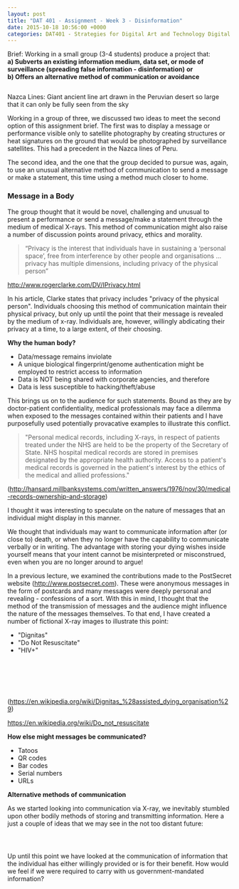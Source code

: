 ```yaml
---
layout: post
title: "DAT 401 - Assignment - Week 3 - Disinformation"
date: 2015-10-18 10:56:00 +0000
categories: DAT401 - Strategies for Digital Art and Technology Digital Art and Technology
---
```


<!-- wp:paragraph {"className":"brief"} -->
<p class="brief">Brief: Working in a small group (3-4 students) produce a project that:<br><strong>a) Subverts an existing information medium, data set, or mode of surveillance (spreading false information - disinformation)</strong> <strong>or</strong> <br><strong>b) Offers an alternative method of communication or avoidance</strong></p>
<!-- /wp:paragraph -->

<!-- wp:gallery {"linkTo":"media","sizeSlug":"medium","align":"left"} -->
<figure class="wp-block-gallery alignleft has-nested-images columns-default is-cropped"><!-- wp:image {"id":539,"sizeSlug":"medium","linkDestination":"media"} -->
<figure class="wp-block-image size-medium"><a href="https://www.circleseven.co.uk/wp-content/uploads/2023/04/nazca_lines.jpg"><img src="https://www.circleseven.co.uk/wp-content/uploads/2023/04/nazca_lines-300x240.jpg" alt="" class="wp-image-539"/></a></figure>
<!-- /wp:image --></figure>
<!-- /wp:gallery -->

<!-- wp:paragraph -->
<p>Nazca Lines: Giant ancient line art drawn in the Peruvian desert so large that it can only be fully seen from the sky</p>
<!-- /wp:paragraph -->

<!-- wp:paragraph -->
<p>Working in a group of three, we discussed two ideas to meet the second option of this assignment brief. The first was to display a message or performance visible only to satellite photography by creating structures or heat signatures on the ground that would be photographed by surveillance satellites. This had a precedent in the Nazca lines of Peru.</p>
<!-- /wp:paragraph -->

<!-- wp:paragraph -->
<p>The second idea, and the one that the group decided to pursue was, again, to use an unusual alternative method of communication to send a message or make a statement, this time using a method much closer to home.</p>
<!-- /wp:paragraph -->

<!-- wp:heading {"level":3} -->
<h3 class="wp-block-heading">Message in a Body</h3>
<!-- /wp:heading -->

<!-- wp:paragraph -->
<p>The group thought that it would be novel, challenging and unusual to present a performance or send a message/make a statement through the medium of medical X-rays. This method of communication might also raise a number of discussion points around privacy, ethics and morality.</p>
<!-- /wp:paragraph -->

<!-- wp:quote -->
<blockquote class="wp-block-quote"><!-- wp:paragraph -->
<p>“Privacy is the interest that individuals have in sustaining a ‘personal space’, free from interference by other people and organisations ... privacy has multiple dimensions, including privacy of the physical person”</p>
<!-- /wp:paragraph --></blockquote>
<!-- /wp:quote -->

<!-- wp:paragraph -->
<p><a href="http://www.rogerclarke.com/DV/IPrivacy.html">http://www.rogerclarke.com/DV/IPrivacy.html</a></p>
<!-- /wp:paragraph -->

<!-- wp:paragraph -->
<p>In his article, Clarke states that privacy includes "privacy of the physical person". Individuals choosing this method of communication maintain their physical privacy, but only up until the point that their message is revealed by the medium of x-ray. Individuals are, however, willingly abdicating their privacy at a time, to a large extent, of their choosing.</p>
<!-- /wp:paragraph -->

<!-- wp:paragraph -->
<p><strong>Why the human body?</strong></p>
<!-- /wp:paragraph -->

<!-- wp:list -->
<ul><!-- wp:list-item -->
<li>Data/message remains inviolate</li>
<!-- /wp:list-item -->

<!-- wp:list-item -->
<li>A unique biological fingerprint/genome authentication might be employed to restrict access to information</li>
<!-- /wp:list-item -->

<!-- wp:list-item -->
<li>Data is NOT being shared with corporate agencies, and therefore</li>
<!-- /wp:list-item -->

<!-- wp:list-item -->
<li>Data is less susceptible to hacking/theft/abuse</li>
<!-- /wp:list-item --></ul>
<!-- /wp:list -->

<!-- wp:paragraph -->
<p>This brings us on to the audience for such statements. Bound as they are by doctor-patient confidentiality, medical professionals may face a dilemma when exposed to the messages contained within their patients and I have purposefully used potentially provacative examples to illustrate this conflict.</p>
<!-- /wp:paragraph -->

<!-- wp:quote -->
<blockquote class="wp-block-quote"><!-- wp:paragraph -->
<p>"Personal medical records, including X-rays, in respect of patients treated under the NHS are held to be the property of the Secretary of State. NHS hospital medical records are stored in premises designated by the appropriate health authority. Access to a patient's medical records is governed in the patient's interest by the ethics of the medical and allied professions."</p>
<!-- /wp:paragraph --></blockquote>
<!-- /wp:quote -->

<!-- wp:paragraph -->
<p>(<a href="http://hansard.millbanksystems.com/written_answers/1976/nov/30/medical-records-ownership-and-storage">http://hansard.millbanksystems.com/written_answers/1976/nov/30/medical-records-ownership-and-storage</a>)</p>
<!-- /wp:paragraph -->

<!-- wp:paragraph -->
<p>I thought it was interesting to speculate on the nature of messages that an individual might display in this manner.</p>
<!-- /wp:paragraph -->

<!-- wp:paragraph -->
<p>We thought that individuals may want to communicate information after (or close to) death, or when they no longer have the capability to communicate verbally or in writing. The advantage with storing your dying wishes inside yourself means that your intent cannot be misinterpreted or misconstrued, even when you are no longer around to argue!</p>
<!-- /wp:paragraph -->

<!-- wp:paragraph -->
<p>In a previous lecture, we examined the contributions made to the PostSecret website (<a href="http://www.postsecret.com">http://www.postsecret.com</a>). These were anonymous messages in the form of postcards and many messages were deeply personal and revealing - confessions of a sort. With this in mind, I thought that the method of the transmission of messages and the audience might influence the nature of the messages themselves. To that end, I have created a number of fictional X-ray images to illustrate this point:</p>
<!-- /wp:paragraph -->

<!-- wp:list -->
<ul><!-- wp:list-item -->
<li>"Dignitas"</li>
<!-- /wp:list-item -->

<!-- wp:list-item -->
<li>"Do Not Resuscitate"</li>
<!-- /wp:list-item -->

<!-- wp:list-item -->
<li>"HIV+"</li>
<!-- /wp:list-item --></ul>
<!-- /wp:list -->

<!-- wp:gallery {"linkTo":"media","sizeSlug":"medium"} -->
<figure class="wp-block-gallery has-nested-images columns-default is-cropped"><!-- wp:image {"id":544,"sizeSlug":"medium","linkDestination":"media"} -->
<figure class="wp-block-image size-medium"><a href="https://www.circleseven.co.uk/wp-content/uploads/2023/04/dignitas-scaled-1.jpg"><img src="https://www.circleseven.co.uk/wp-content/uploads/2023/04/dignitas-scaled-1-300x169.jpg" alt="" class="wp-image-544"/></a></figure>
<!-- /wp:image -->

<!-- wp:image {"id":541,"sizeSlug":"medium","linkDestination":"media"} -->
<figure class="wp-block-image size-medium"><a href="https://www.circleseven.co.uk/wp-content/uploads/2023/04/dignitas_detail.jpg"><img src="https://www.circleseven.co.uk/wp-content/uploads/2023/04/dignitas_detail-297x300.jpg" alt="" class="wp-image-541"/></a></figure>
<!-- /wp:image -->

<!-- wp:image {"id":546,"sizeSlug":"medium","linkDestination":"media"} -->
<figure class="wp-block-image size-medium"><a href="https://www.circleseven.co.uk/wp-content/uploads/2023/04/dnr.jpg"><img src="https://www.circleseven.co.uk/wp-content/uploads/2023/04/dnr-300x245.jpg" alt="" class="wp-image-546"/></a></figure>
<!-- /wp:image -->

<!-- wp:image {"id":543,"sizeSlug":"medium","linkDestination":"media"} -->
<figure class="wp-block-image size-medium"><a href="https://www.circleseven.co.uk/wp-content/uploads/2023/04/dnr_detail.jpg"><img src="https://www.circleseven.co.uk/wp-content/uploads/2023/04/dnr_detail-300x283.jpg" alt="" class="wp-image-543"/></a></figure>
<!-- /wp:image -->

<!-- wp:image {"id":545,"sizeSlug":"medium","linkDestination":"media"} -->
<figure class="wp-block-image size-medium"><a href="https://www.circleseven.co.uk/wp-content/uploads/2023/04/hiv.jpg"><img src="https://www.circleseven.co.uk/wp-content/uploads/2023/04/hiv-197x300.jpg" alt="" class="wp-image-545"/></a></figure>
<!-- /wp:image -->

<!-- wp:image {"id":542,"sizeSlug":"medium","linkDestination":"media"} -->
<figure class="wp-block-image size-medium"><a href="https://www.circleseven.co.uk/wp-content/uploads/2023/04/hiv_detail.jpg"><img src="https://www.circleseven.co.uk/wp-content/uploads/2023/04/hiv_detail-267x300.jpg" alt="" class="wp-image-542"/></a></figure>
<!-- /wp:image --></figure>
<!-- /wp:gallery -->

<!-- wp:paragraph -->
<p>(<a href="https://en.wikipedia.org/wiki/Dignitas_%28assisted_dying_organisation%29">https://en.wikipedia.org/wiki/Dignitas_%28assisted_dying_organisation%29</a>)</p>
<!-- /wp:paragraph -->

<!-- wp:paragraph -->
<p><a href="https://en.wikipedia.org/wiki/Do_not_resuscitate">https://en.wikipedia.org/wiki/Do_not_resuscitate</a></p>
<!-- /wp:paragraph -->

<!-- wp:paragraph -->
<p><strong>How else might messages be communicated?</strong></p>
<!-- /wp:paragraph -->

<!-- wp:list -->
<ul><!-- wp:list-item -->
<li>Tatoos</li>
<!-- /wp:list-item -->

<!-- wp:list-item -->
<li>QR codes</li>
<!-- /wp:list-item -->

<!-- wp:list-item -->
<li>Bar codes</li>
<!-- /wp:list-item -->

<!-- wp:list-item -->
<li>Serial numbers</li>
<!-- /wp:list-item -->

<!-- wp:list-item -->
<li>URLs</li>
<!-- /wp:list-item --></ul>
<!-- /wp:list -->

<!-- wp:paragraph -->
<p><strong>Alternative methods of communication</strong></p>
<!-- /wp:paragraph -->

<!-- wp:paragraph -->
<p>As we started looking into communication via X-ray, we inevitably stumbled upon other bodily methods of storing and transmitting information. Here a just a couple of ideas that we may see in the not too distant future:</p>
<!-- /wp:paragraph -->

<!-- wp:gallery {"linkTo":"media","sizeSlug":"medium"} -->
<figure class="wp-block-gallery has-nested-images columns-default is-cropped"><!-- wp:image {"id":549,"sizeSlug":"medium","linkDestination":"media"} -->
<figure class="wp-block-image size-medium"><a href="https://www.circleseven.co.uk/wp-content/uploads/2023/04/hitman.jpg"><img src="https://www.circleseven.co.uk/wp-content/uploads/2023/04/hitman-224x300.jpg" alt="" class="wp-image-549"/></a></figure>
<!-- /wp:image -->

<!-- wp:image {"id":550,"sizeSlug":"medium","linkDestination":"media"} -->
<figure class="wp-block-image size-medium"><a href="https://www.circleseven.co.uk/wp-content/uploads/2023/04/qr.jpg"><img src="https://www.circleseven.co.uk/wp-content/uploads/2023/04/qr-259x300.jpg" alt="" class="wp-image-550"/></a></figure>
<!-- /wp:image -->

<!-- wp:image {"id":551,"sizeSlug":"medium","linkDestination":"media"} -->
<figure class="wp-block-image size-medium"><a href="https://www.circleseven.co.uk/wp-content/uploads/2023/04/usb-finger.jpg"><img src="https://www.circleseven.co.uk/wp-content/uploads/2023/04/usb-finger-284x300.jpg" alt="" class="wp-image-551"/></a></figure>
<!-- /wp:image --></figure>
<!-- /wp:gallery -->

<!-- wp:paragraph -->
<p>Up until this point we have looked at the communication of information that the individual has either willingly provided or is for their benefit. How would we feel if we were required to carry with us government-mandated information?</p>
<!-- /wp:paragraph -->

<!-- wp:gallery {"linkTo":"media","sizeSlug":"medium"} -->
<figure class="wp-block-gallery has-nested-images columns-default is-cropped"><!-- wp:image {"id":553,"sizeSlug":"medium","linkDestination":"media"} -->
<figure class="wp-block-image size-medium"><a href="https://www.circleseven.co.uk/wp-content/uploads/2023/04/crim-rec-zoom.jpg"><img src="https://www.circleseven.co.uk/wp-content/uploads/2023/04/crim-rec-zoom-300x169.jpg" alt="" class="wp-image-553"/></a></figure>
<!-- /wp:image --></figure>
<!-- /wp:gallery -->